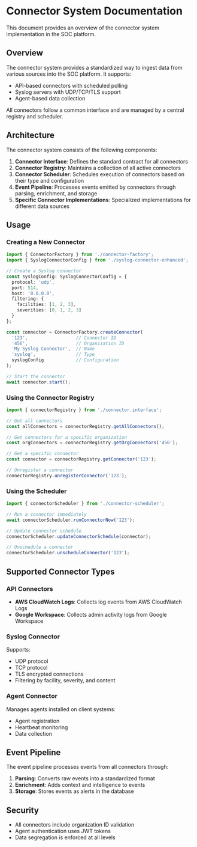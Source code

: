 # Connector System Documentation

This document provides an overview of the connector system implementation in the SOC platform.

## Overview

The connector system provides a standardized way to ingest data from various sources into the SOC platform. It supports:

- API-based connectors with scheduled polling
- Syslog servers with UDP/TCP/TLS support
- Agent-based data collection

All connectors follow a common interface and are managed by a central registry and scheduler.

## Architecture

The connector system consists of the following components:

1. **Connector Interface**: Defines the standard contract for all connectors
2. **Connector Registry**: Maintains a collection of all active connectors
3. **Connector Scheduler**: Schedules execution of connectors based on their type and configuration
4. **Event Pipeline**: Processes events emitted by connectors through parsing, enrichment, and storage
5. **Specific Connector Implementations**: Specialized implementations for different data sources

## Usage

### Creating a New Connector

```typescript
import { ConnectorFactory } from './connector-factory';
import { SyslogConnectorConfig } from './syslog-connector-enhanced';

// Create a Syslog connector
const syslogConfig: SyslogConnectorConfig = {
  protocol: 'udp',
  port: 514,
  host: '0.0.0.0',
  filtering: {
    facilities: [1, 2, 3],
    severities: [0, 1, 2, 3]
  }
};

const connector = ConnectorFactory.createConnector(
  '123',                  // Connector ID
  '456',                  // Organization ID
  'My Syslog Connector',  // Name
  'syslog',               // Type
  syslogConfig            // Configuration
);

// Start the connector
await connector.start();
```

### Using the Connector Registry

```typescript
import { connectorRegistry } from './connector.interface';

// Get all connectors
const allConnectors = connectorRegistry.getAllConnectors();

// Get connectors for a specific organization
const orgConnectors = connectorRegistry.getOrgConnectors('456');

// Get a specific connector
const connector = connectorRegistry.getConnector('123');

// Unregister a connector
connectorRegistry.unregisterConnector('123');
```

### Using the Scheduler

```typescript
import { connectorScheduler } from './connector-scheduler';

// Run a connector immediately
await connectorScheduler.runConnectorNow('123');

// Update connector schedule
connectorScheduler.updateConnectorSchedule(connector);

// Unschedule a connector
connectorScheduler.unscheduleConnector('123');
```

## Supported Connector Types

### API Connectors

- **AWS CloudWatch Logs**: Collects log events from AWS CloudWatch Logs
- **Google Workspace**: Collects admin activity logs from Google Workspace

### Syslog Connector

Supports:
- UDP protocol
- TCP protocol
- TLS encrypted connections
- Filtering by facility, severity, and content

### Agent Connector

Manages agents installed on client systems:
- Agent registration
- Heartbeat monitoring
- Data collection

## Event Pipeline

The event pipeline processes events from all connectors through:

1. **Parsing**: Converts raw events into a standardized format
2. **Enrichment**: Adds context and intelligence to events
3. **Storage**: Stores events as alerts in the database

## Security

- All connectors include organization ID validation
- Agent authentication uses JWT tokens
- Data segregation is enforced at all levels